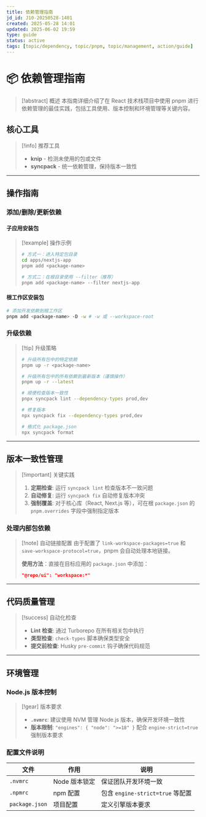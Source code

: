 ```yaml
---
title: 依赖管理指南
jd_id: J10-20250528-1401
created: 2025-05-28 14:01
updated: 2025-06-02 19:59
type: guide
status: active
tags: [topic/dependency, topic/pnpm, topic/management, action/guide]
---
```


# 📦 依赖管理指南

> [!abstract] 概述
> 本指南详细介绍了在 React 技术栈项目中使用 pnpm 进行依赖管理的最佳实践，包括工具使用、版本控制和环境管理等关键内容。

## 核心工具

> [!info] 推荐工具
>
> - **knip** - 检测未使用的包或文件
> - **syncpack** - 统一依赖管理，保持版本一致性

---

## 操作指南

### 添加/删除/更新依赖

#### 子应用安装包

> [!example] 操作示例
>
> ```bash
> # 方式一：进入特定包目录
> cd apps/nextjs-app
> pnpm add <package-name>
>
> # 方式二：在根目录使用 --filter（推荐）
> pnpm add <package-name> --filter nextjs-app
> ```

#### 根工作区安装包

```bash
# 添加开发依赖到根工作区
pnpm add <package-name> -D -w # -w 或 --workspace-root
```

### 升级依赖

> [!tip] 升级策略
>
> ```bash
> # 升级所有包中的特定依赖
> pnpm up -r <package-name>
>
> # 升级所有包中的所有依赖到最新版本（谨慎操作）
> pnpm up -r --latest
>
> # 顺便检查版本一致性
> pnpx syncpack lint --dependency-types prod,dev
> 
> # 修复版本
> npx syncpack fix --dependency-types prod,dev
>
> # 格式化 package.json
> npx syncpack format
> ```

---

## 版本一致性管理

> [!important] 关键实践
>
> 1. **定期检查**: 运行 `syncpack lint` 检查版本不一致问题
> 2. **自动修复**: 运行 `syncpack fix` 自动修复版本冲突
> 3. **强制覆盖**: 对于核心库（React, Next.js 等），可在根 `package.json` 的 `pnpm.overrides` 字段中强制指定版本

### 处理内部包依赖

> [!note] 自动链接配置
> 由于配置了 `link-workspace-packages=true` 和 `save-workspace-protocol=true`，pnpm 会自动处理本地链接。
>
> **使用方法**：直接在目标应用的 `package.json` 中添加：
>
> ```json
> "@repo/ui": "workspace:*"
> ```

---

## 代码质量管理

> [!success] 自动化检查
>
> - **Lint 检查**: 通过 Turborepo 在所有相关包中执行
> - **类型检查**: `check-types` 脚本确保类型安全
> - **提交前检查**: Husky `pre-commit` 钩子确保代码规范

---

## 环境管理

### Node.js 版本控制

> [!gear] 版本要求
>
> - **`.nvmrc`**: 建议使用 NVM 管理 Node.js 版本，确保开发环境一致性
> - **版本限制**: `"engines": { "node": ">=18" }` 配合 `engine-strict=true` 强制版本要求

### 配置文件说明

| 文件           | 作用          | 说明                             |
| -------------- | ------------- | -------------------------------- |
| `.nvmrc`       | Node 版本锁定 | 保证团队开发环境一致             |
| `.npmrc`       | npm 配置      | 包含 `engine-strict=true` 等配置 |
| `package.json` | 项目配置      | 定义引擎版本要求                 |
